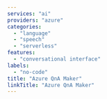 ```yaml
---
services: "ai"
providers: "azure"
categories:
  - "language"
  - "speech"
  - "serverless"
features:
  - "conversational interface"
labels:
  - "no-code"
title: "Azure QnA Maker"
linkTitle: "Azure QnA Maker"
---
```

